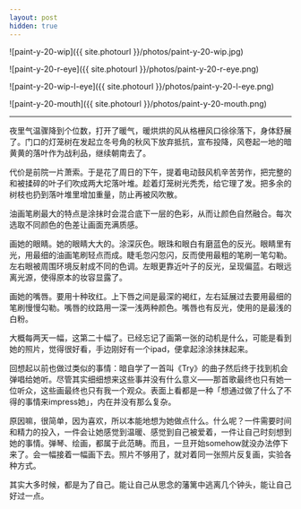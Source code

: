 ```yaml
---
layout: post
hidden: true
---
```


![paint-y-20-wip]({{ site.photourl }}/photos/paint-y-20-wip.jpg)

![paint-y-20-r-eye]({{ site.photourl }}/photos/paint-y-20-r-eye.png)

![paint-y-20-wip-l-eye]({{ site.photourl }}/photos/paint-y-20-l-eye.png)

![paint-y-20-mouth]({{ site.photourl }}/photos/paint-y-20-mouth.png)

---

夜里气温骤降到个位数，打开了暖气，暖烘烘的风从格栅风口徐徐落下，身体舒展了。门口的灯笼树在发起立冬号角的秋风下放弃抵抗，宣布投降，风卷起一地的暗黄黄的落叶作为战利品，继续朝南去了。

代价是前院一片萧索。于是花了周日的下午，提着电动鼓风机辛苦劳作，把完整的和被揉碎的叶子们吹成两大坨落叶堆。趁着灯笼树光秃秃，给它理了发。把多余的树枝也扔到落叶堆里增加重量，防止再被风吹散。

油画笔刷最大的特点是涂抹时会混合底下一层的色彩，从而让颜色自然融合。每次选取不同颜色的色差让画面充满质感。

画她的眼睛。她的眼睛大大的。涂深灰色。眼珠和眼白有磨蓝色的反光。眼睛里有光，用最细的油画笔刷轻点而成。睫毛忽闪忽闪，反而使用最粗的笔刷一笔勾勒。左右眼被周围环境反射成不同的色调。左眼更靠近叶子的反光，呈现偏蓝。右眼远离光源，使得原本的妆容显露了。

画她的嘴唇。要用十种玫红。上下唇之间是最深的褐红，左右延展过去要用最细的笔刷慢慢勾勒。嘴唇的纹路用一深一浅两种颜色。嘴唇也有反光，使用的是最浅的白粉。

大概每两天一幅，这第二十幅了。已经忘记了画第一张的动机是什么，可能是看到她的照片，觉得很好看，手边刚好有一个ipad，便拿起涂涂抹抹起来。

回想起以前也做过类似的事情：暗自学了一首叫《Try》的曲子然后终于找到机会弹唱给她听。尽管其实细细想来这些事并没有什么意义——那首歌最终也只有她一位听众，这些画最终也只有我一个观众。表面上看都是一种「想通过做了什么了不得的事情来impress她」，内在并没有那么复杂。

原因嘛，很简单，因为喜欢，所以本能地想为她做点什么。什么呢？一件需要时间和精力的投入，一件会让她感觉到温暖、感觉到自己被爱着，一件让自己时刻想到她的事情。弹琴、绘画，都属于此范畴。而且，一旦开始somehow就没办法停下来了。会一幅接着一幅画下去。照片不够用了，就对着同一张照片反复画，实验各种方式。

其实大多时候，都是为了自己。能让自己从思念的藩篱中逃离几个钟头，能让自己好过一点。
